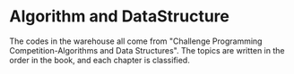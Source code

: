 # Algorithm and DataStructure
The codes in the warehouse all come from "Challenge Programming Competition-Algorithms and Data Structures". The topics are written in the order in the book, and each chapter is classified. 

